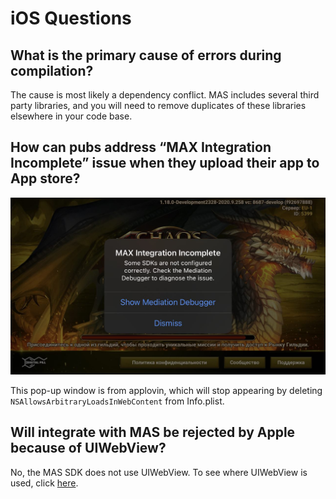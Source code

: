 # iOS Questions

## What is the primary cause of errors during compilation?

The cause is most likely a dependency conflict. MAS includes several third party libraries, and you will need to remove duplicates of these libraries elsewhere in your code base. 

## How can pubs address “MAX Integration Incomplete” issue when they upload their app to App store?

![](./../resource/applovin-max-debugger.png)

This pop-up window is from applovin, which will stop appearing by deleting `NSAllowsArbitraryLoadsInWebContent` from Info.plist. 

## Will integrate with MAS be rejected by Apple because of UIWebView?

No, the MAS SDK does not use UIWebView. To see where UIWebView is used, click [here](https://levelup.gitconnected.com/how-to-find-and-remove-uiwebview-uses-in-your-ios-app-d9395f7baacc).